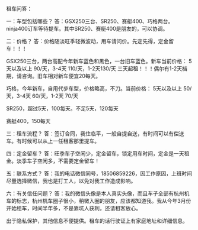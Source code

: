 租车问答：

一：车型包括哪些？
答：GSX250三台、SR250、赛艇400、巧格两台。ninja400订车等待提车。其中SR250、赛艇400是朋友的，可以协调。

二：价格？
答：价格随淡旺季轻微波动，用车请问价。先定先得，定金留车！！！

GSX250三台，两台高配今年新车蓝色和黑色，一台旧车蓝色。新车当前价格：
5天以及以上 90/天，3-4天 110/天，1-2天130/天
三天起租！！！偶尔有1-2天档期，请咨询。旧车相对新车便宜20每天。

巧格，今年新车，自用代步车型，价格略高，不刀。当前价格：
5天以及以上 50/天，3-4天 60/天，1-2天 70/天

SR250，超过5天，100每天。不足5天，120每天

赛艇400，150每天

三：租车流程？
答：签订合同，我住临平，一般自提自送，有时间可以有偿送车。有时候可以从上一任租客那里提车。

四：定金留车？
答：旺季车子空闲少，定金留车，锁定用车时间，定金是一天租金。淡季车子空闲多，不需要定金留车！

五：联系方式？
答：我的电话微信同号，18506859226，因工作原因，上班时间尽量选择微信，我也是打工人，以免对我工作造成影响。

六：有关信任问题？
答：我的微信头像是本人真实头像，而且车子全部有杭州机车的标志，杭州机车圈子很小，稍微入圈的朋友，应该都知道我。我从今年3月份开始租车，时间半年多，不是靠坑人获利，还请租客放心。

出于隐私保护，其他信息不便提供。租车的话行驶证上有家庭地址和详细信息。

